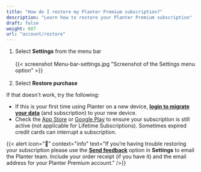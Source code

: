 ```yaml
---
title: "How do I restore my Planter Premium subscription?"
description: "Learn how to restore your Planter Premium subscription"
draft: false
weight: 607
url: "account/restore"
---
```


1. Select **Settings** from the menu bar<br /><br />
{{< screenshot Menu-bar-settings.jpg "Screenshot of the Settings menu option" >}}<br /><br />
2. Select **Restore purchase**

If that doesn't work, try the following:
- If this is your first time using Planter on a new device, [**login to migrate your data**](../migrate-restore/) (and subscription) to your new device.
- Check the [App Store](https://apps.apple.com/account/subscriptions) or [Google Play](https://play.google.com/store/account/subscriptions) to ensure your subscription is still active (not applicable for Lifetime Subscriptions). Sometimes expired credit cards can interrupt a subscription.

{{< alert icon="🥦" context="info" text="If you’re having trouble restoring your subscription please use the [**Send feedback**](../../connect/contact-us/#send-feedback-contact-support) option in **Settings** to email the Planter team. Include your order receipt (if you have it) and the email address for your Planter Premium account." />}}
